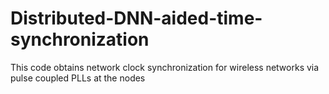 # Distributed-DNN-aided-time-synchronization
This code obtains network clock synchronization for wireless networks via pulse coupled PLLs at the nodes
